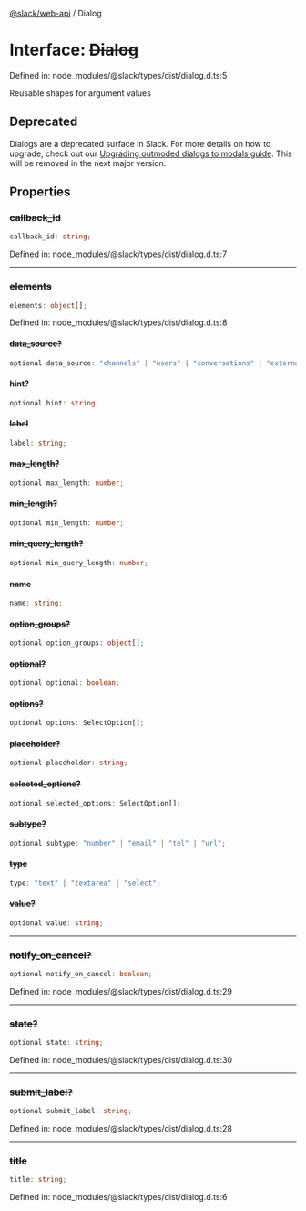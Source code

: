 [@slack/web-api](../index.md) / Dialog

# Interface: ~~Dialog~~

Defined in: node\_modules/@slack/types/dist/dialog.d.ts:5

Reusable shapes for argument values

## Deprecated

Dialogs are a deprecated surface in Slack. For more details on how to upgrade, check out our [Upgrading outmoded dialogs to modals guide](https://api.slack.com/block-kit/dialogs-to-modals). This will be removed in the next major version.

## Properties

### ~~callback\_id~~

```ts
callback_id: string;
```

Defined in: node\_modules/@slack/types/dist/dialog.d.ts:7

***

### ~~elements~~

```ts
elements: object[];
```

Defined in: node\_modules/@slack/types/dist/dialog.d.ts:8

#### ~~data\_source?~~

```ts
optional data_source: "channels" | "users" | "conversations" | "external";
```

#### ~~hint?~~

```ts
optional hint: string;
```

#### ~~label~~

```ts
label: string;
```

#### ~~max\_length?~~

```ts
optional max_length: number;
```

#### ~~min\_length?~~

```ts
optional min_length: number;
```

#### ~~min\_query\_length?~~

```ts
optional min_query_length: number;
```

#### ~~name~~

```ts
name: string;
```

#### ~~option\_groups?~~

```ts
optional option_groups: object[];
```

#### ~~optional?~~

```ts
optional optional: boolean;
```

#### ~~options?~~

```ts
optional options: SelectOption[];
```

#### ~~placeholder?~~

```ts
optional placeholder: string;
```

#### ~~selected\_options?~~

```ts
optional selected_options: SelectOption[];
```

#### ~~subtype?~~

```ts
optional subtype: "number" | "email" | "tel" | "url";
```

#### ~~type~~

```ts
type: "text" | "textarea" | "select";
```

#### ~~value?~~

```ts
optional value: string;
```

***

### ~~notify\_on\_cancel?~~

```ts
optional notify_on_cancel: boolean;
```

Defined in: node\_modules/@slack/types/dist/dialog.d.ts:29

***

### ~~state?~~

```ts
optional state: string;
```

Defined in: node\_modules/@slack/types/dist/dialog.d.ts:30

***

### ~~submit\_label?~~

```ts
optional submit_label: string;
```

Defined in: node\_modules/@slack/types/dist/dialog.d.ts:28

***

### ~~title~~

```ts
title: string;
```

Defined in: node\_modules/@slack/types/dist/dialog.d.ts:6
